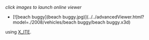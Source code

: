 *click images to launch online viewer*

*  [![beach buggy](beach buggy.jpg)](../../advancedViewer.html?model=./2008/vehicles/beach buggy/beach buggy.x3d)

using [X_ITE](http://create3000.de/x_ite).


